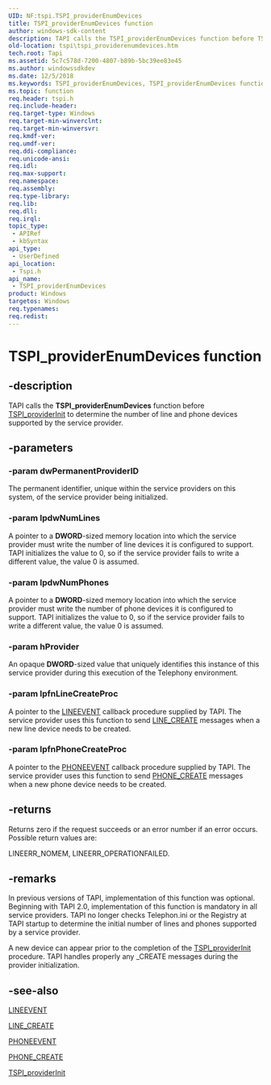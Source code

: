 ```yaml
---
UID: NF:tspi.TSPI_providerEnumDevices
title: TSPI_providerEnumDevices function
author: windows-sdk-content
description: TAPI calls the TSPI_providerEnumDevices function before TSPI_providerInit to determine the number of line and phone devices supported by the service provider.
old-location: tspi\tspi_providerenumdevices.htm
tech.root: Tapi
ms.assetid: 5c7c578d-7200-4807-b89b-5bc39ee83e45
ms.author: windowssdkdev
ms.date: 12/5/2018
ms.keywords: TSPI_providerEnumDevices, TSPI_providerEnumDevices function [TAPI 2.2], _tspi_tspi_providerenumdevices, tspi.tspi_providerenumdevices, tspi/TSPI_providerEnumDevices
ms.topic: function
req.header: tspi.h
req.include-header: 
req.target-type: Windows
req.target-min-winverclnt: 
req.target-min-winversvr: 
req.kmdf-ver: 
req.umdf-ver: 
req.ddi-compliance: 
req.unicode-ansi: 
req.idl: 
req.max-support: 
req.namespace: 
req.assembly: 
req.type-library: 
req.lib: 
req.dll: 
req.irql: 
topic_type:
 - APIRef
 - kbSyntax
api_type:
 - UserDefined
api_location:
 - Tspi.h
api_name:
 - TSPI_providerEnumDevices
product: Windows
targetos: Windows
req.typenames: 
req.redist: 
---
```


# TSPI_providerEnumDevices function


## -description


TAPI calls the 
<b>TSPI_providerEnumDevices</b> function before 
<a href="https://msdn.microsoft.com/6cb7817b-6df3-4a6a-a666-b41c2eb0b118">TSPI_providerInit</a> to determine the number of line and phone devices supported by the service provider.


## -parameters




### -param dwPermanentProviderID

The permanent identifier, unique within the service providers on this system, of the service provider being initialized.


### -param lpdwNumLines

A pointer to a <b>DWORD</b>-sized memory location into which the service provider must write the number of line devices it is configured to support. TAPI initializes the value to 0, so if the service provider fails to write a different value, the value 0 is assumed.


### -param lpdwNumPhones

A pointer to a <b>DWORD</b>-sized memory location into which the service provider must write the number of phone devices it is configured to support. TAPI initializes the value to 0, so if the service provider fails to write a different value, the value 0 is assumed.


### -param hProvider

An opaque <b>DWORD</b>-sized value that uniquely identifies this instance of this service provider during this execution of the  Telephony environment.


### -param lpfnLineCreateProc

A pointer to the 
<a href="https://msdn.microsoft.com/11ae7e78-8a10-4757-886b-c0aa47c4d55b">LINEEVENT</a> callback procedure supplied by TAPI. The service provider uses this function to send 
<a href="https://msdn.microsoft.com/f5256cc4-e5da-45c0-b467-c46481721227">LINE_CREATE</a> messages when a new line device needs to be created.


### -param lpfnPhoneCreateProc

A pointer to the 
<a href="https://msdn.microsoft.com/0b5745a4-7652-48ce-9e8a-eef52c09455f">PHONEEVENT</a> callback procedure supplied by TAPI. The service provider uses this function to send 
<a href="https://msdn.microsoft.com/2b852871-7965-4c88-9c3a-0259cd2e0a11">PHONE_CREATE</a> messages when a new phone device needs to be created.


## -returns



Returns zero if the request succeeds or an error number if an error occurs. Possible return values are:

LINEERR_NOMEM, LINEERR_OPERATIONFAILED.




## -remarks



In previous versions of TAPI, implementation of this function was optional. Beginning with TAPI 2.0, implementation of this function is mandatory in all service providers. TAPI no longer checks Telephon.ini or the Registry at TAPI startup to determine the initial number of lines and phones supported by a service provider.

A new device can appear prior to the completion of the 
<a href="https://msdn.microsoft.com/6cb7817b-6df3-4a6a-a666-b41c2eb0b118">TSPI_providerInit</a> procedure. TAPI handles properly any _CREATE messages during the provider initialization.




## -see-also




<a href="https://msdn.microsoft.com/11ae7e78-8a10-4757-886b-c0aa47c4d55b">LINEEVENT</a>



<a href="https://msdn.microsoft.com/f5256cc4-e5da-45c0-b467-c46481721227">LINE_CREATE</a>



<a href="https://msdn.microsoft.com/0b5745a4-7652-48ce-9e8a-eef52c09455f">PHONEEVENT</a>



<a href="https://msdn.microsoft.com/2b852871-7965-4c88-9c3a-0259cd2e0a11">PHONE_CREATE</a>



<a href="https://msdn.microsoft.com/6cb7817b-6df3-4a6a-a666-b41c2eb0b118">TSPI_providerInit</a>
 

 

